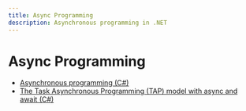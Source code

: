 ```yaml
---
title: Async Programming
description: Asynchronous programming in .NET
---
```


# Async Programming

- [Asynchronous programming (C#)](https://learn.microsoft.com/en-us/dotnet/csharp/programming-guide/concepts/async/)
- [The Task Asynchronous Programming (TAP) model with async and await (C#)](https://learn.microsoft.com/en-us/dotnet/csharp/programming-guide/concepts/async/task-asynchronous-programming-model)
